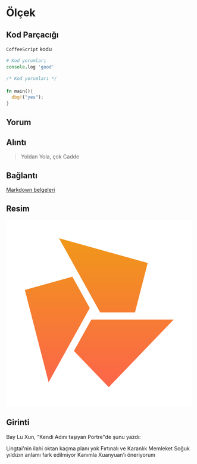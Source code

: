 [Markdown 全局注释]:#

# Ölçek

## Kod Parçacığı

`CoffeeScript` kodu

```coffee
# Kod yorumları
console.log 'good'


```

```rust
/* Kod yorumları */

fn main(){
  dbg!("yes");
}
```

## Yorum

<!-- HTML 注释 --> 

<!-- 多行注释 --> 

## Alıntı

> Yoldan Yola, çok Cadde

## Bağlantı

[Markdown belgeleri](https://github.com/xxai-art/xxai-art-md)

## Resim

![xxAI.Art Marka Kimliği](https://raw.githubusercontent.com/xxai-art/web/main/file/svg/logo.svg)

## Girinti

Bay Lu Xun, "Kendi Adını taşıyan Portre"de şunu yazdı:

  Lingtai'nin ilahi oktan kaçma planı yok
  Fırtınalı ve Karanlık Memleket
  Soğuk yıldızın anlamı fark edilmiyor
  Kanımla Xuanyuan'ı öneriyorum


